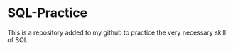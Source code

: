 # SQL-Practice

This is a repository added to my github to practice the very necessary skill of SQL. 

